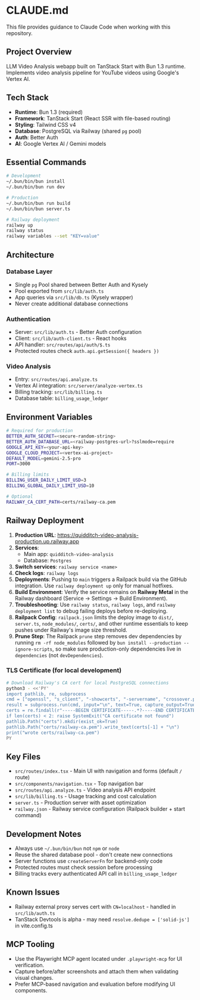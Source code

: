 # CLAUDE.md

This file provides guidance to Claude Code when working with this repository.

## Project Overview

LLM Video Analysis webapp built on TanStack Start with Bun 1.3 runtime. Implements video analysis pipeline for YouTube videos using Google's Vertex AI.

## Tech Stack

- **Runtime**: Bun 1.3 (required)
- **Framework**: TanStack Start (React SSR with file-based routing)
- **Styling**: Tailwind CSS v4
- **Database**: PostgreSQL via Railway (shared `pg` pool)
- **Auth**: Better Auth
- **AI**: Google Vertex AI / Gemini models

## Essential Commands

```bash
# Development
~/.bun/bin/bun install
~/.bun/bin/bun run dev

# Production
~/.bun/bin/bun run build
~/.bun/bin/bun server.ts

# Railway deployment
railway up
railway status
railway variables --set "KEY=value"
```

## Architecture

### Database Layer
- Single `pg` Pool shared between Better Auth and Kysely
- Pool exported from `src/lib/auth.ts`
- App queries via `src/lib/db.ts` (Kysely wrapper)
- Never create additional database connections

### Authentication
- Server: `src/lib/auth.ts` - Better Auth configuration
- Client: `src/lib/auth-client.ts` - React hooks
- API handler: `src/routes/api/auth/$.ts`
- Protected routes check `auth.api.getSession({ headers })`

### Video Analysis
- Entry: `src/routes/api.analyze.ts`
- Vertex AI integration: `src/server/analyze-vertex.ts`
- Billing tracking: `src/lib/billing.ts`
- Database table: `billing_usage_ledger`

## Environment Variables

```bash
# Required for production
BETTER_AUTH_SECRET=<secure-random-string>
BETTER_AUTH_DATABASE_URL=<railway-postgres-url>?sslmode=require
GOOGLE_API_KEY=<your-api-key>
GOOGLE_CLOUD_PROJECT=<vertex-ai-project>
DEFAULT_MODEL=gemini-2.5-pro
PORT=3000

# Billing limits
BILLING_USER_DAILY_LIMIT_USD=3
BILLING_GLOBAL_DAILY_LIMIT_USD=10

# Optional
RAILWAY_CA_CERT_PATH=certs/railway-ca.pem
```

## Railway Deployment

1. **Production URL**: https://quidditch-video-analysis-production.up.railway.app
2. **Services**:
   - Main app: `quidditch-video-analysis`
   - Database: `Postgres`
3. **Switch services**: `railway service <name>`
4. **Check logs**: `railway logs`
5. **Deployments**: Pushing to `main` triggers a Railpack build via the GitHub integration. Use `railway deployment up` only for manual hotfixes.
6. **Build Environment**: Verify the service remains on **Railway Metal** in the Railway dashboard (Service → Settings → Build Environment).
7. **Troubleshooting**: Use `railway status`, `railway logs`, and `railway deployment list` to debug failing deploys before re-deploying.
8. **Railpack Config**: `railpack.json` limits the deploy image to `dist/`, `server.ts`, `node_modules/`, `certs/`, and other runtime essentials to keep pushes under Railway's image size threshold.
9. **Prune Step**: The Railpack `prune` step removes dev dependencies by running `rm -rf node_modules` followed by `bun install --production --ignore-scripts`, so make sure production-only dependencies live in `dependencies` (not `devDependencies`).

### TLS Certificate (for local development)
```bash
# Download Railway's CA cert for local PostgreSQL connections
python3 - <<'PY'
import pathlib, re, subprocess
cmd = ["openssl", "s_client", "-showcerts", "-servername", "crossover.proxy.rlwy.net", "-connect", "crossover.proxy.rlwy.net:11287"]
result = subprocess.run(cmd, input="\n", text=True, capture_output=True)
certs = re.findall(r"-----BEGIN CERTIFICATE-----.*?-----END CERTIFICATE-----", result.stdout, re.S)
if len(certs) < 2: raise SystemExit("CA certificate not found")
pathlib.Path("certs").mkdir(exist_ok=True)
pathlib.Path("certs/railway-ca.pem").write_text(certs[-1] + "\n")
print("wrote certs/railway-ca.pem")
PY
```

## Key Files

- `src/routes/index.tsx` - Main UI with navigation and forms (default `/` route)
- `src/components/navigation.tsx` - Top navigation bar
- `src/routes/api.analyze.ts` - Video analysis API endpoint
- `src/lib/billing.ts` - Usage tracking and cost calculation
- `server.ts` - Production server with asset optimization
- `railway.json` - Railway service configuration (Railpack builder + start command)

## Development Notes

- Always use `~/.bun/bin/bun` not `npm` or `node`
- Reuse the shared database pool - don't create new connections
- Server functions use `createServerFn` for backend-only code
- Protected routes must check session before processing
- Billing tracks every authenticated API call in `billing_usage_ledger`

## Known Issues

- Railway external proxy serves cert with `CN=localhost` - handled in `src/lib/auth.ts`
- TanStack Devtools is alpha - may need `resolve.dedupe = ['solid-js']` in vite.config.ts
## MCP Tooling

- Use the Playwright MCP agent located under `.playwright-mcp` for UI verification.
- Capture before/after screenshots and attach them when validating visual changes.
- Prefer MCP-based navigation and evaluation before modifying UI components.
